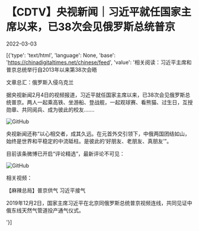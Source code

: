 # 【CDTV】央视新闻｜习近平就任国家主席以来，已38次会见俄罗斯总统普京

2022-03-03

[{'type': 'text/html', 'language': None, 'base': 'https://chinadigitaltimes.net/chinese/feed', 'value': '相关阅读：习近平主席和普京总统举行自2013年以来第38次会晤

 文章总汇：俄罗斯入侵乌克兰

据央视新闻2月4日的视频报道，习近平就任国家主席以来，已38次会见俄罗斯总统普京。两人一起乘高铁、坐游船、登战舰，一起观球赛、看熊猫、过生日，互授勋章、共同阅兵、成为彼此的校友&#8230;&#8230;.

![GitHub](https://chinadigitaltimes.net/chinese/files/2022/03/image-1646298293312.png)

央视新闻还称“以心相交者，成其久远。在元首外交引领下，中俄两国团结如山，始终是世界和平稳定的中流砥柱。是彼此的‘好朋友、老朋友、真朋友’”。



目前该条微博已开启“评论精选”，最新评论不可见：

![GitHub](https://chinadigitaltimes.net/chinese/files/2022/03/image-1646298836594.png)

相关视频：

【麻辣总局】普京供气 习近平接气

2019年12月2日，国家主席习近平在北京同俄罗斯总统普京视频连线，共同见证中俄东线天然气管道投产通气仪式。

'}]